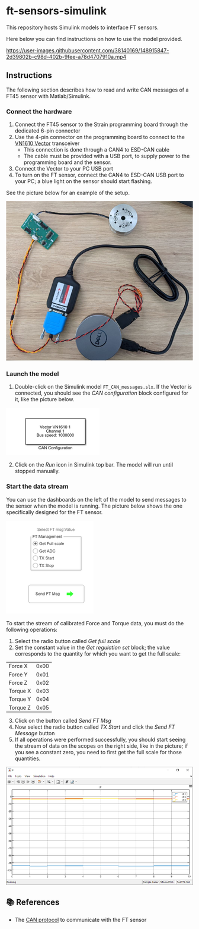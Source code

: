 ft-sensors-simulink
===================

This repository hosts Simulink models to interface FT sensors.

Here below you can find instructions on how to use the model provided.

https://user-images.githubusercontent.com/38140169/148915847-2d39802b-c98d-402b-9fee-a78d4707910a.mp4

## Instructions

The following section describes how to read and write CAN messages of a FT45 sensor with Matlab/Simulink.

### Connect the hardware
1. Connect the FT45 sensor to the Strain programming board through the dedicated 6-pin connector
2. Use the 4-pin connector on the programming board to connect to the [VN1610 Vector](https://github.com/icub-tech-iit/vector-devices) transceiver 
   - This connection is done through a CAN4 to ESD-CAN cable
   - The cable must be provided with a USB port, to supply power to the programming board and the sensor.
3. Connect the Vector to your PC USB port 
4. To turn on the FT sensor, connect the CAN4 to ESD-CAN USB port to your PC; a blue light on the sensor should start flashing.

See the picture below for an example of the setup.

![](assets/setup.jpg)

### Launch the model
1. Double-click on the Simulink model `FT_CAN_messages.slx`. If the Vector is connected, you should see the *CAN configuration* block configured for it, like the picture below.

![](assets/cancfg.png)

2. Click on the *Run* icon in Simulink top bar. The model will run until stopped manually.

### Start the data stream
You can use the dashboards on the left of the model to send messages to the sensor when the model is running. The picture below shows the one specifically designed for the FT sensor.

![](assets/dash.png)

To start the stream of calibrated Force and Torque data, you must do the following operations:
1. Select the radio button called *Get full scale*
2. Set the constant value in the *Get regulation set* block; the value corresponds to the quantity for which you want to get the full scale: 

|||
|---|---|
|Force X| 0x00|
|Force Y|0x01|
|Force Z|0x02|
|Torque X|0x03|
|Torque Y|0x04|
|Torque Z|0x05|

3. Click on the button called *Send FT Msg*
4. Now select the radio button called *TX Start* and click the *Send FT Message* button
5. If all operations were performed successfully, you should start seeing the stream of data on the scopes on the right side, like in the picture; if you see a constant zero, you need to first get the full scale for those quantities.

![](assets/scope.png)

## 📚 References
- The [CAN protocol][protocol] to communicate with the FT sensor

[protocol]: https://github.com/robotology/icub-firmware/blob/master/emBODY/eBdocs/arch-arm/TSD-ICUBUNIT-canprotocol-sensorboards.docx
